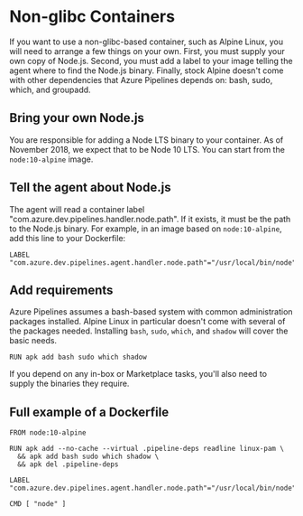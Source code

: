 # Non-glibc Containers

If you want to use a non-glibc-based container, such as Alpine Linux, you will need to arrange a few things on your own.
First, you must supply your own copy of Node.js.
Second, you must add a label to your image telling the agent where to find the Node.js binary.
Finally, stock Alpine doesn't come with other dependencies that Azure Pipelines depends on:
bash, sudo, which, and groupadd.

## Bring your own Node.js
You are responsible for adding a Node LTS binary to your container.
As of November 2018, we expect that to be Node 10 LTS.
You can start from the `node:10-alpine` image.

## Tell the agent about Node.js
The agent will read a container label "com.azure.dev.pipelines.handler.node.path".
If it exists, it must be the path to the Node.js binary.
For example, in an image based on `node:10-alpine`, add this line to your Dockerfile:
```
LABEL "com.azure.dev.pipelines.agent.handler.node.path"="/usr/local/bin/node"
```

## Add requirements
Azure Pipelines assumes a bash-based system with common administration packages installed.
Alpine Linux in particular doesn't come with several of the packages needed.
Installing `bash`, `sudo`, `which`, and `shadow` will cover the basic needs.
```
RUN apk add bash sudo which shadow
```

If you depend on any in-box or Marketplace tasks, you'll also need to supply the binaries they require.

## Full example of a Dockerfile

```
FROM node:10-alpine

RUN apk add --no-cache --virtual .pipeline-deps readline linux-pam \
  && apk add bash sudo which shadow \
  && apk del .pipeline-deps

LABEL "com.azure.dev.pipelines.agent.handler.node.path"="/usr/local/bin/node"

CMD [ "node" ]

```
